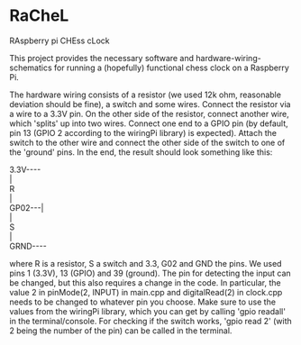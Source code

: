 # RaCheL
RAspberry pi CHEss cLock

This project provides the necessary software and hardware-wiring-schematics for running a (hopefully) functional chess clock on a Raspberry Pi.


The hardware wiring consists of a resistor (we used 12k ohm, reasonable deviation should be fine), a switch and some wires.
Connect the resistor via a wire to a 3.3V pin.
On the other side of the resistor, connect another wire, which 'splits' up into two wires.
Connect one end to a GPIO pin (by default, pin 13 (GPIO 2 according to the wiringPi library) is expected).
Attach the switch to the other wire and connect the other side of the switch to one of the 'ground' pins.
In the end, the result should look something like this:

3.3V----   <br>
       |   <br>
       R   <br>
       |   <br>
GP02---|   <br>
       |   <br>
       S   <br>
       |   <br>
GRND----   <br>

where R is a resistor, S a switch and 3.3, G02 and GND the pins.
We used pins 1 (3.3V), 13 (GPIO) and 39 (ground).
The pin for detecting the input can be changed, but this also requires a change in the code.
In particular, the value 2 in pinMode(2, INPUT) in main.cpp and digitalRead(2) in clock.cpp needs to be changed to whatever pin you choose.
Make sure to use the values from the wiringPi library, which you can get by calling 'gpio readall' in the terminal/console.
For checking if the switch works, 'gpio read 2' (with 2 being the number of the pin) can be called in the terminal.
